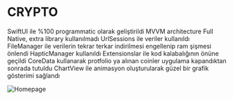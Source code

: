 #  CRYPTO

SwiftUI ile %100 programmatic olarak geliştirildi MVVM architecture Full Native, extra library kullanılmadı UrlSessions ile veriler kullanıldı FileManager ile verilerin tekrar terkar indirilmesi engellenip ram şişmesi önlendi HapticManager kullanıldı Extensionslar ile kod kalabalığının önüne geçildi CoreData kullanarak protfolio ya alınan coinler uygulama kapandıktan sonrada tutuldu ChartView ile animasyon oluşturularak güzel bir grafik gösterimi sağlandı

![Homepage](Photos/homepage)
